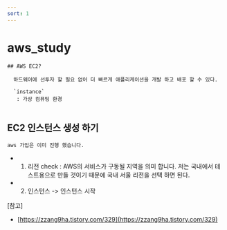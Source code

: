 ```yaml
---
sort: 1
---
```


# aws_study

```note
## AWS EC2? 

  하드웨어에 선투자 할 필요 없어 더 빠르게 애플리케이션을 개발 하고 배포 할 수 있다.  

  `instance`
   : 가상 컴퓨팅 환경 
    
```
## EC2 인스턴스 생성 하기 

```danger
aws 가입은 이미 진행 했습니다. 
```

- 1. 리전 check : AWS의 서비스가 구동될 지역을 의미 합니다. 저는 국내에서 테스트용으로 만들 것이기 때문에 국내 서울 리전을 선택 하면 된다. 

- 2. 인스턴스 -> 인스턴스 시작 







[참고]
- [https://zzang9ha.tistory.com/329](https://zzang9ha.tistory.com/329)







